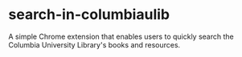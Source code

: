 # search-in-columbiaulib
A simple Chrome extension that enables users to quickly search the Columbia University Library's books and resources.
